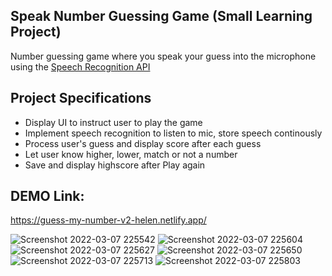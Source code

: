 ## Speak Number Guessing Game (Small Learning Project)

Number guessing game where you speak your guess into the microphone using the [Speech Recognition API](https://developer.mozilla.org/en-US/docs/Web/API/SpeechRecognition)

## Project Specifications

- Display UI to instruct user to play the game
- Implement speech recognition to listen to mic, store speech continously
- Process user's guess and display score after each guess
- Let user know higher, lower, match or not a number
- Save and display highscore after Play again

## DEMO Link:
https://guess-my-number-v2-helen.netlify.app/

![Screenshot 2022-03-07 225542](https://user-images.githubusercontent.com/94285120/157116814-9d675938-d9d5-43e5-8a6f-ea47ddabbf2a.png)
![Screenshot 2022-03-07 225604](https://user-images.githubusercontent.com/94285120/157116827-afe99b62-6948-4f8e-b93f-b519d6270881.png)
![Screenshot 2022-03-07 225627](https://user-images.githubusercontent.com/94285120/157116840-32cf9efd-ed4f-4c63-bc32-c42031d78cf2.png)
![Screenshot 2022-03-07 225650](https://user-images.githubusercontent.com/94285120/157116847-2ef49d3a-2244-48fc-b7eb-bb120b55d747.png)
![Screenshot 2022-03-07 225713](https://user-images.githubusercontent.com/94285120/157116849-0f431a77-1dd8-4319-9ee4-7a1db5173368.png)
![Screenshot 2022-03-07 225803](https://user-images.githubusercontent.com/94285120/157116856-2e34c9a3-c900-48eb-8d64-5c22f6e2453b.png)

